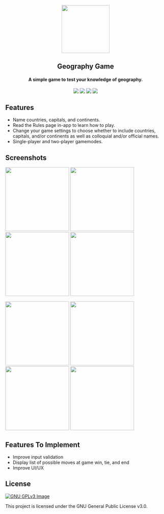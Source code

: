 <p align="center"><img src="assets/globe-spinning.gif" width="150"></a></p> 
<h2 align="center"><b>Geography Game</b></h2>
<h4 align="center">A simple game to test your knowledge of geography.</h4>

<p align="center">
<img src="https://img.shields.io/github/languages/top/christopherlam888/geography-game.svg" >
<a href="https://github.com/christopherlam888/geography-game/releases" alt="GitHub release"><img src="https://img.shields.io/github/release/christopherlam888/geography-game.svg" ></a>
<img src="https://img.shields.io/github/downloads/christopherlam888/geography-game/total.svg" >
<a href="https://www.gnu.org/licenses/gpl-3.0" alt="License: GPLv3"><img src="https://img.shields.io/badge/License-GPL%20v3-blue.svg"></a>
</p>

## Features

- Name countries, capitals, and continents.
- Read the Rules page in-app to learn how to play.
- Change your game settings to choose whether to include countries, capitals, and/or continents as well as colloquial and/or official names.
- Single-player and two-player gamemodes.

## Screenshots

<img src="https://user-images.githubusercontent.com/85356197/212111749-41677ced-94ab-4593-bea4-7db46903ea6c.png" width=200> <img src="https://user-images.githubusercontent.com/85356197/212111764-76153ecf-1092-4802-bf98-5beb0157f1d9.png" width=200> <img src="https://user-images.githubusercontent.com/85356197/212112839-21bdee3e-508c-4950-930f-b73d9afe38f7.png" width=200> <img src="https://user-images.githubusercontent.com/85356197/212112846-38449ad0-ec49-4675-b253-2d011fb41ff9.png" width=200>

<img src="https://user-images.githubusercontent.com/85356197/212111900-fe769f0d-28cc-4fd5-bbad-51874dde584b.png" width=200> <img src="https://user-images.githubusercontent.com/85356197/212111910-7fa00c25-cbc1-44bf-bb48-6df3e5464bf6.png" width=200> <img src="https://user-images.githubusercontent.com/85356197/212111923-e8bff705-f530-4c29-8ccc-008afffd2f4d.png" width=200> <img src="https://user-images.githubusercontent.com/85356197/212112923-6dcbe885-4b7a-43c7-a617-a78c13fe3e58.png" width=200>

## Features To Implement

- Improve input validation
- Display list of possible moves at game win, tie, and end
- Improve UI/UX

## License
[![GNU GPLv3 Image](https://www.gnu.org/graphics/gplv3-127x51.png)](https://www.gnu.org/licenses/gpl-3.0.en.html)  

This project is licensed under the GNU General Public License v3.0.
